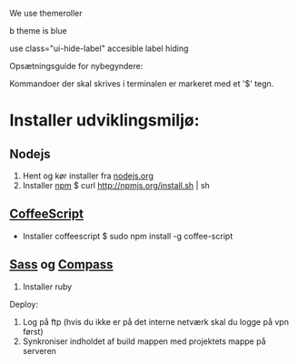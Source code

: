 We use themeroller

b theme is blue


use class="ui-hide-label" accesible label hiding


Opsætningsguide for nybegyndere:

Kommandoer der skal skrives i terminalen er markeret med et '$' tegn.  

# Installer udviklingsmiljø:

## Nodejs
1. Hent og kør installer fra [nodejs.org](http://nodejs.org/)
2. Installer [npm](http://npmjs.org/)
    $ curl http://npmjs.org/install.sh | sh

## [CoffeeScript](http://coffeescript.org/)
- Installer coffeescript
    $ sudo npm install -g coffee-script

## [Sass](http://sass-lang.com/) og [Compass](http://compass-style.org/)
1. Installer ruby 



Deploy:
1. Log på ftp (hvis du ikke er på det interne netværk skal du logge på vpn først)
2. Synkroniser indholdet af build mappen med projektets mappe på serveren